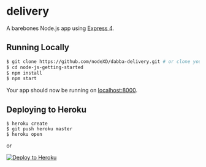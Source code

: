 # delivery

A barebones Node.js app using [Express 4](http://expressjs.com/).

## Running Locally

```sh
$ git clone https://github.com/nodeXD/dabba-delivery.git # or clone your own fork
$ cd node-js-getting-started
$ npm install
$ npm start
```

Your app should now be running on [localhost:8000](http://localhost:5000/).

## Deploying to Heroku

```
$ heroku create
$ git push heroku master
$ heroku open
```
or

[![Deploy to Heroku](https://www.herokucdn.com/deploy/button.png)](https://heroku.com/deploy)
